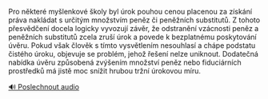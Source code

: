 
Pro některé myšlenkové školy byl úrok pouhou cenou placenou za získání práva nakládat s určitým množstvím peněz či peněžních substitutů. Z tohoto přesvědčení docela logicky vyvozují závěr, že odstranění vzácnosti peněz a peněžních substitutů zcela zruší úrok a povede k bezplatnému poskytování úvěru. Pokud však člověk s tímto vysvětlením nesouhlasí a chápe podstatu čistého úroku, objevuje se problém, jehož řešení nelze uniknout. Dodatečná nabídka úvěru způsobená zvýšením množství peněz nebo fiduciárních prostředků má jistě moc snížit hrubou tržní úrokovou míru.

[🔊 Poslechnout audio](/data/7-paragraphs/audio/chapter_103/para_007-Pro-nkter-mylenkov-koly-byl-rok-pouhou-cenou.mp3)
